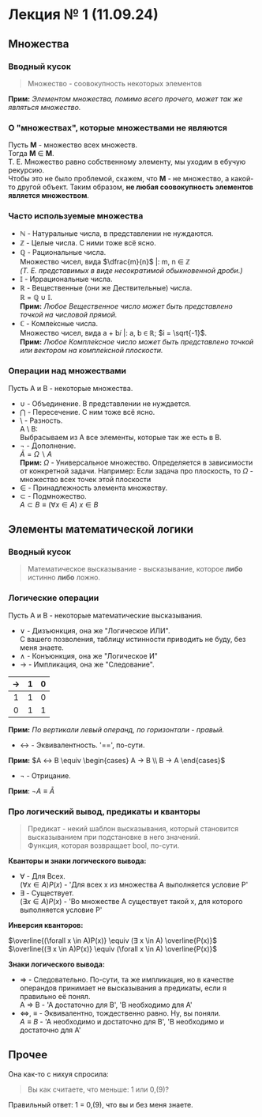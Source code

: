 # Лекция № 1 (11.09.24)
## Множества
### Вводный кусок

> Множество - соовокупность некоторых элементов

__Прим:__ *Элементом множества, помимо всего прочего, может так же являться множество.*

### О "множествах", которые множествами не являются

Пусть __M__ - множество всех множеств. <br/>
Тогда __M__ ∈ __M__. <br/>
Т. Е. Множество равно собственному элементу, мы уходим в ебучую рекурсию. <br/>
Чтобы это не было проблемой, скажем, что __M__ - не множество, а какой-то другой объект. Таким образом, __не любая соовокупность элементов является множеством__.

### Часто используемые множества

* ℕ - Натуральные числа, в представлении не нуждаются.
* ℤ - Целые числа. С ними тоже всё ясно.
* ℚ - Рациональные числа. <br/>
Множество чисел, вида $\dfrac{m}{n}$ |: m, n ∈ ℤ <br/> 
*(Т. Е. представимых в виде несократимой обыкновенной дроби.)*
* 𝕀 - Иррациональные числа.
* ℝ - Вещественные (они же Дествительные) числа. <br/>
ℝ = ℚ ∪ 𝕀. <br/>
__Прим:__ *Любое Вещественное число может быть представлено точкой на числовой прямой.*
* ℂ - Комле́ксные числа. <br/>
Множество чисел, вида a + b𝑖 |: a, b ∈ ℝ; $i = \sqrt{-1}$. <br/>
__Прим:__ *Любое Компле́ксное число может быть представлено точкой или вектором на компле́ксной плоскости.*

### Операции над множествами
Пусть A и B - некоторые множества.
* ∪ - Объединение. В представлении не нуждается.
* ⋂ - Пересечение. С ним тоже всё ясно.
* \ - Разность. <br/>
A \ B: <br/>
Выбрасываем из A все элементы, которые так же есть в B.
* ¬ - Дополнение. <br/>
$\bar{A} = \Omega \backslash A$ <br/>
__Прим:__ $\Omega$ - Универсальное множество. Определяется в зависимости от конкретной задачи. Например: Если задача про плоскость, то $\Omega$ - множество всех точек этой плоскости
* ∈ - Принадлежность элемента множеству.
* ⊂ - Подмножество. <br/>
$A \subset B \equiv (\forall x \in A) \ x \in B$

## Элементы математической логики
### Вводный кусок
> Математическое высказывание - высказывание, которое __либо__ истинно __либо__ ложно.

### Логические операции

Пусть A и B - некоторые математические высказывания.<br/>

* ∨ - Дизъюнкция, она же "Логическое ИЛИ". <br/>
С вашего позволения, таблицу истинности приводить не буду, без меня знаете.
* ∧ - Конъюнкция, она же "Логическое И"
* → - Импликация, она же "Следование".

|→|1|0|
|:---:|:---:|:---:|
|1|1|0|
|0|1|1|

__Прим:__ *По вертикали левый операнд, по горизонтали - правый.*

* ↔ - Эквивалентность. '==', по-сути.

__Прим:__ $A ↔ B \equiv \begin{cases} A → B \\ B → A \end{cases}$
* ¬ - Отрицание.

__Прим__: $¬A \equiv \bar{A}$

### Про логический вывод, предикаты и кванторы
> Предикат - некий шаблон высказывания, который становится высказыванием при подстановке в него значений. <br/>
Функция, которая возвращает bool, по-сути.

__Кванторы и знаки логического вывода:__
* $\forall$ - Для Всех. <br/>
$(\forall x \in A)P(x)$ - 'Для всех x из множества A выполняется условие P'
* ∃ - Существует. <br/>
$(∃ x \in A)P(x)$ - 'Во множестве A существует такой x, для которого выполняется условие P'

__Инверсия кванторов:__ <br/>

$\overline{(\forall x \in A)P(x)} \equiv (∃ x \in A) \overline{P(x)}$ <br/>
$\overline{(∃ x \in A)P(x)} \equiv (\forall x \in A) \overline{P(x)}$ <br/>

__Знаки логического вывода:__
* ⇒ - Следовательно. По-сути, та же импликация, но в качестве операндов принимает не высказывания а предикаты, если я правильно её понял. <br/>
A ⇒ B - 'A достаточно для B', 'B необходимо для A'
* ⇔, ≡ - Эквивалентно, тождественно равно. Ну, вы поняли. <br/>
$A \equiv B$ - 'A необходимо и достаточно для B', 'B необходимо и достаточно для A'

## Прочее
Она как-то с нихуя спросила:
> Вы как считаете, что меньше: 1 или 0,(9)?

Правильный ответ: 1 = 0,(9), что вы и без меня знаете.
